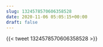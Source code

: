 ```yaml
---
slug: 1324578570606358528
date: 2020-11-06 05:05:15+00:00
draft: false
---
```


{{< tweet 1324578570606358528 >}}
